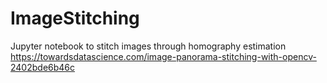 # ImageStitching
Jupyter notebook to stitch images through homography estimation
https://towardsdatascience.com/image-panorama-stitching-with-opencv-2402bde6b46c
